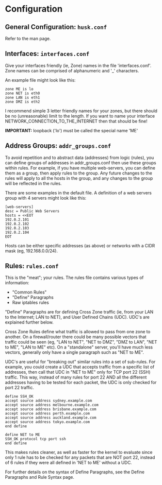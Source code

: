 # Configuration

## General Configuration: `husk.conf`

Refer to the man page.

## Interfaces: `interfaces.conf`

Give your interfaces friendly (ie, Zone) names in the file 'interfaces.conf'. Zone names can be comprised of
alphanumeric and '_' characters.

An example file might look like this:

```
zone ME is lo
zone NET is eth0
zone LAN is eth1
zone DMZ is eth2
```

I recommend simple 3 letter friendly names for your zones, but there should be no (unreasonable) limit to the length. If you want to name your interface NETWORK_CONNECTION_TO_THE_INTERNET then that should be fine!

**IMPORTANT:** loopback ('lo') must be called the special name 'ME'

## Address Groups: `addr_groups.conf`

To avoid repetition and to abstract data (addresses) from logic (rules), you can define groups of addresses in addr_groups.conf then use these groups within rules. For example, if you have multiple web-servers, you can define them as a group, then apply rules to the group. Any future changes to the rules will apply to all the hosts in the group, and any changes to the group will be reflected in the rules.

There are some examples in the default file. A definition of a web servers group with 4 servers might look like this:

```
[web-servers]
desc = Public Web Servers
hosts = <<EOT
192.0.2.101
192.0.2.102
192.0.2.103
192.0.2.104
EOT
```

Hosts can be either specific addresses (as above) or networks with a CIDR mask (eg, 192.168.0.0/24).

## Rules: `rules.conf`

This is the "meat"; your rules. The rules file contains various types of information:

  - "Common Rules"
  - "Define" Paragraphs
  - Raw iptables rules

"Define" Paragraphs are for defining Cross Zone traffic (ie, from your LAN to the Internet; LAN to NET), and User Defined Chains (UDC). UDC's are explained further below.

Cross Zone Rules define what traffic is allowed to pass from one zone to another. On a firewall/router there could be many possible vectors that traffic could be seen (eg, "LAN to NET", "NET to DMZ", "DMZ to LAN", "NET to ME", "LAN to ME" etc). On a "standalone" server, you'll have much less vectors, generally only have a single paragraph such as "NET to ME".

UDC's are useful for "breaking out" similar rules into a set of sub-rules. For example, you could create a UDC that accepts traffic from a specific list of addresses, then call that UDC in "NET to ME" only for TCP port 22 (SSH) traffic. This way, instead of many rules for port 22 AND all the different addresses having to be tested for each packet, the UDC is only checked for port 22 traffic.

```
define SSH_OK
accept source address sydney.example.com
accept source address melbourne.example.com
accept source address brisbane.example.com
accept source address perth.example.com
accept source address auckland.example.com
accept source address tokyo.example.com
end define

define NET to ME
SSH_OK protocol tcp port ssh
end define
```

This makes rules cleaner, as well as faster for the kernel to evaluate since only 1 rule has to be checked for any packets that are NOT port 22, instead of 6 rules if they were all defined in 'NET to ME' without a UDC.

For further details on the syntax of Define Paragraphs, see the Define Paragraphs and Rule Syntax page.
